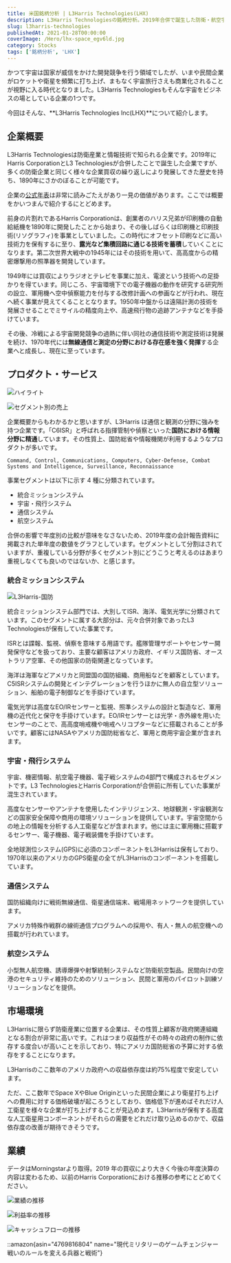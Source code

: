 ```yaml
---
title: 米国銘柄分析 | L3Harris Technologies(LHX)
description: L3Harris Technologiesの銘柄分析。2019年合併で誕生した防衛・航空宇宙企業。1890年創業の歴史、通信・観測技術でC6ISR分野に強み。GPS衛星全機にコンポーネント搭載、政府収益依存75%。宇宙商業化で成長期待の防衛株の投資分析。
slug: l3harris-technologies
publishedAt: 2021-01-28T00:00:00
coverImage: /Hero/lhx-space_egv6ld.jpg
category: Stocks
tags: ['銘柄分析', 'LHX']
---
```


かつて宇宙は国家が威信をかけた開発競争を行う領域でしたが、いまや民間企業がロケットや衛星を頻繁に打ち上げ、まもなく宇宙旅行さえも商業化されることが視野に入る時代となりました。L3Harris Technologiesもそんな宇宙をビジネスの場としている企業の1つです。

今回はそんな、**L3Harris Technologies Inc(LHX)**について紹介します。

## 企業概要

L3Harris Technologiesは防衛産業と情報技術で知られる企業です。2019年にHarris CorporationとL3 Technologiesが合併したことで誕生した企業ですが、多くの防衛企業と同じく様々な企業買収の繰り返しにより発展してきた歴史を持ち、1890年にさかのぼることが可能です。

企業の[公式年表](https://www.l3harris.com/company/our-history)は非常に読みごたえがあり一見の価値があります。ここでは概要をかいつまんで紹介するにとどめます。

前身の片割れであるHarris Corporationは、創業者のハリス兄弟が印刷機の自動給紙機を1890年に開発したことから始まり、その後しばらくは印刷機と印刷技術(リソグラフィ)を事業としていました。この時代にオフセット印刷などに高い技術力を保有するに至り、**露光など集積回路に通じる技術を蓄積**していくことになります。第二次世界大戦中の1945年にはその技術を用いて、高高度からの精密爆撃用の照準器を開発しています。

1949年には買収によりラジオとテレビを事業に加え、電波という技術への足掛かりを得ています。同じころ、宇宙環境下での電子機器の動作を研究する研究所の設立、軍用機へ空中偵察能力を付与する改修計画への参画などが行われ、現在へ続く事業が見えてくることとなります。1950年中盤からは遠隔計測の技術を発展させることでミサイルの精度向上や、高速飛行物の追跡アンテナなどを手掛けています。

その後、冷戦による宇宙開発競争の過熱に伴い同社の通信技術や測定技術は発展を続け、1970年代には**無線通信と測定の分野における存在感を強く発揮**する企業へと成長し、現在に至っています。

## プロダクト・サービス

![ハイライト](/Stocks/lhx-highlights_nap3pd.jpg)

![セグメント別の売上](/Stocks/lhx-segments_teqjav.png)

企業概要からもわかるかと思いますが、L3Harris は通信と観測の分野に強みを持つ企業です。「C6ISR」と呼ばれる指揮管制や偵察といった**国防における情報分野に精通**しています。その性質上、国防総省や情報機関が利用するようなプロダクトが多いです。

```
Command, Control, Communications, Computers, Cyber-Defense, Combat Systems and Intelligence, Surveillance, Reconnaissance
```

事業セグメントは以下に示す 4 種に分類されています。

- 統合ミッションシステム
- 宇宙・飛行システム
- 通信システム
- 航空システム

合併の影響で年度別の比較が意味をなさないため、2019年度の会計報告資料に掲載された単年度の数値をグラフとしています。セグメントとして分割はされていますが、重複している分野が多くセグメント別にどうこうと考えるのはあまり重視しなくても良いのではないか、と感じます。

### 統合ミッションシステム

![L3Harris-国防](/Stocks/lhx-banner-defense_jeodsf.jpg)

統合ミッションシステム部門では、大別してISR、海洋、電気光学に分類されています。このセグメントに属する大部分は、元々合併対象であったL3 Technologiesが保有していた事業です。

ISRとは諜報、監視、偵察を意味する用語です。艦隊管理サポートやセンサー開発保守などを扱っており、主要な顧客はアメリカ政府、イギリス国防省、オーストラリア空軍、その他国家の防衛関連となっています。

海洋は海軍などアメリカと同盟国の国防組織、商用船などを顧客としています。C5ISRシステムの開発とインテグレーションを行うほかに無人の自立型ソリューション、船舶の電子制御などを手掛けています。

電気光学は高度なEO/IRセンサーと監視、照準システムの設計と製造など、軍用機の近代化と保守を手掛けています。EO/IRセンサーとは光学・赤外線を用いたセンサーのことで、高高度哨戒機や哨戒ヘリコプターなどに搭載されることが多いです。顧客にはNASAやアメリカ国防総省など、軍用と商用宇宙企業が含まれます。

### 宇宙・飛行システム

宇宙、機密情報、航空電子機器、電子戦システムの4部門で構成されるセグメントです。L3 TechnologiesとHarris Corporationが合併前に所有していた事業が混生されています。

高度なセンサーやアンテナを使用したインテリジェンス、地球観測・宇宙観測などの国家安全保障や商用の環境ソリューションを提供しています。宇宙空間からの地上の情報を分析する人工衛星などが含まれます。他には主に軍用機に搭載するセンサー、電子機器、電子戦装備を手掛けています。

全地球測位システム(GPS)に必須のコンポーネントをL3Harrisは保有しており、1970年以来のアメリカのGPS衛星の全てがL3Harrisのコンポーネントを搭載しています。

### 通信システム

国防組織向けに戦術無線通信、衛星通信端末、戦場用ネットワークを提供しています。

アメリカ特殊作戦群の線術通信プログラムへの採用や、有人・無人の航空機への搭載が行われています。

### 航空システム

小型無人航空機、誘導爆弾や射撃統制システムなど防衛航空製品。民間向けの空港のセキュリティ維持のためのソリューション、民間と軍用のパイロット訓練ソリューションなどを提供。

## 市場環境

L3Harrisに限らず防衛産業に位置する企業は、その性質上顧客が政府関連組織となる割合が非常に高いです。これはつまり収益性がその時々の政府の制作に依存する度合いが高いことを示しており、特にアメリカ国防総省の予算に対する依存をすることになります。

L3Harrisのここ数年のアメリカ政府への収益依存度は約75%程度で安定しています。

ただ、ここ数年でSpace XやBlue Originといった民間企業により衛星打ち上げへの費用に対する価格破壊が起ころうとしており、価格低下が進めばそれだけ人工衛星を様々な企業が打ち上げすることが見込めます。L3Harrisが保有する高度な人工衛星用コンポーネントがそれらの需要をどれだけ取り込めるのかで、収益依存度の改善が期待できそうです。

## 業績

データはMorningstarより取得。2019 年の買収により大きく今後の年度決算の内容は変わるため、以前のHarris Corporationにおける推移の参考にとどめてください。

![業績の推移](/Stocks/lhx-revenue_vvnozq.png)

![利益率の推移](/Stocks/lhx-margin_liukdy.png)

![キャッシュフローの推移](/Stocks/lhx-cashflow_yci4bp.png)

::amazon{asin="4769816804" name="現代ミリタリーのゲームチェンジャー 戦いのルールを変える兵器と戦術"}
